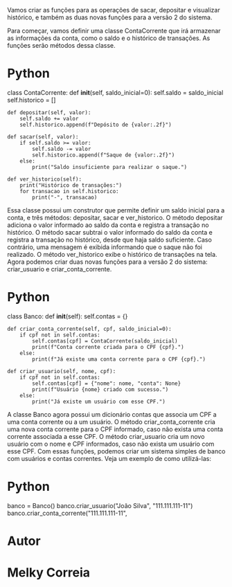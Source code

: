 Vamos criar as funções para as operações de sacar, depositar e visualizar histórico, e também as duas novas funções para a versão 2 do sistema.

Para começar, vamos definir uma classe ContaCorrente que irá armazenar as informações da conta, como o saldo e o histórico de transações. As funções serão métodos dessa classe.


# Python

class ContaCorrente:
    def __init__(self, saldo_inicial=0):
        self.saldo = saldo_inicial
        self.historico = []

    def depositar(self, valor):
        self.saldo += valor
        self.historico.append(f"Depósito de {valor:.2f}")

    def sacar(self, valor):
        if self.saldo >= valor:
            self.saldo -= valor
            self.historico.append(f"Saque de {valor:.2f}")
        else:
            print("Saldo insuficiente para realizar o saque.")

    def ver_historico(self):
        print("Histórico de transações:")
        for transacao in self.historico:
            print("-", transacao)
            
Essa classe possui um construtor que permite definir um saldo inicial para a conta, e três métodos: depositar, sacar e ver_historico.
O método depositar adiciona o valor informado ao saldo da conta e registra a transação no histórico.
O método sacar subtrai o valor informado do saldo da conta e registra a transação no histórico, desde que haja saldo suficiente. Caso contrário, uma mensagem é exibida informando que o saque não foi realizado.
O método ver_historico exibe o histórico de transações na tela.
Agora podemos criar duas novas funções para a versão 2 do sistema: criar_usuario e criar_conta_corrente.

# Python

class Banco:
    def __init__(self):
        self.contas = {}

    def criar_conta_corrente(self, cpf, saldo_inicial=0):
        if cpf not in self.contas:
            self.contas[cpf] = ContaCorrente(saldo_inicial)
            print(f"Conta corrente criada para o CPF {cpf}.")
        else:
            print(f"Já existe uma conta corrente para o CPF {cpf}.")

    def criar_usuario(self, nome, cpf):
        if cpf not in self.contas:
            self.contas[cpf] = {"nome": nome, "conta": None}
            print(f"Usuário {nome} criado com sucesso.")
        else:
            print("Já existe um usuário com esse CPF.")



A classe Banco agora possui um dicionário contas que associa um CPF a uma conta corrente ou a um usuário. O método criar_conta_corrente cria uma nova conta corrente para o CPF informado, caso não exista uma conta corrente associada a esse CPF. O método criar_usuario cria um novo usuário com o nome e CPF informados, caso não exista um usuário com esse CPF.
Com essas funções, podemos criar um sistema simples de banco com usuários e contas correntes. Veja um exemplo de como utilizá-las:


# Python


banco = Banco()
banco.criar_usuario("João Silva", "111.111.111-11")
banco.criar_conta_corrente("111.111.111-11",


# Autor

# Melky Correia

























